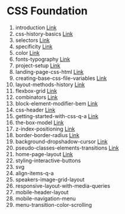 # CSS Foundation


1. introduction [Link](./introduction.md)
2. css-history-basics [Link](./css-history-basics.md)
3. selectors [Link](./selectors.md)
4. specificity [Link](./specificity.md)
5. color [Link](./color.md)
6. fonts-typography [Link](./fonts-typography.md)
7. project-setup [Link](./project-setup.md)
8. landing-page-css-html [Link](./landing-page-css-html.md)
9. creating-base-css-file-variables [Link](./creating-base-css-file-variables.md)
10. layout-methods-history [Link](./layout-methods-history.md)
11. flexbox-grid [Link](./flexbox-grid.md)
12. combinators [Link](./combinators.md)
13. block-element-modifier-bem [Link](./block-element-modifier-bem.md)
14. css-header [Link](./css-header.md)
15. getting-started-with-css-q-a [Link](./getting-started-with-css-q-a.md)
16. the-box-model [Link](./the-box-model.md)
17. z-index-positioning [Link](./z-index-positioning.md)
18. border-border-radius [Link](./border-border-radius.md)
19. background-dropshadow-cursor [Link](./background-dropshadow-cursor.md)
20. pseudo-classes-elements-transitions [Link](./pseudo-classes-elements-transitions.md)
21. home-page-layout [Link](./home-page-layout.md)
22. styling-interactive-buttons
23. svg
24. align-items-q-a
25. speakers-image-grid-layout
26. responsive-layout-with-media-queries
27. mobile-header-layout
28. mobile-navigation-menu
29. menu-transition-color-scrolling
